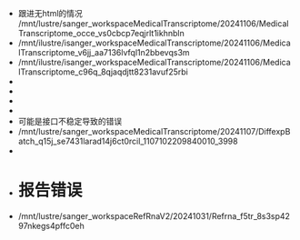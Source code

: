 - 跟进无html的情况 /mnt/lustre/sanger_workspaceMedicalTranscriptome/20241106/MedicalTranscriptome_occe_vs0cbcp7eqjrlt1ikhnbln
- /mnt/ilustre/isanger_workspaceMedicalTranscriptome/20241106/MedicalTranscriptome_v6jj_aa7136lvfql1n2bbevqs3m
- /mnt/ilustre/isanger_workspaceMedicalTranscriptome/20241106/MedicalTranscriptome_c96q_8qjaqdjtt8231avuf25rbi
-
-
-
-
- 可能是接口不稳定导致的错误
- /mnt/lustre/sanger_workspaceMedicalTranscriptome/20241107/DiffexpBatch_q15j_se7431larad14j6ct0rcil_1107102209840010_3998
-
- # 报告错误
- /mnt/lustre/sanger_workspaceRefRnaV2/20241031/Refrna_f5tr_8s3sp4297nkegs4pffc0eh